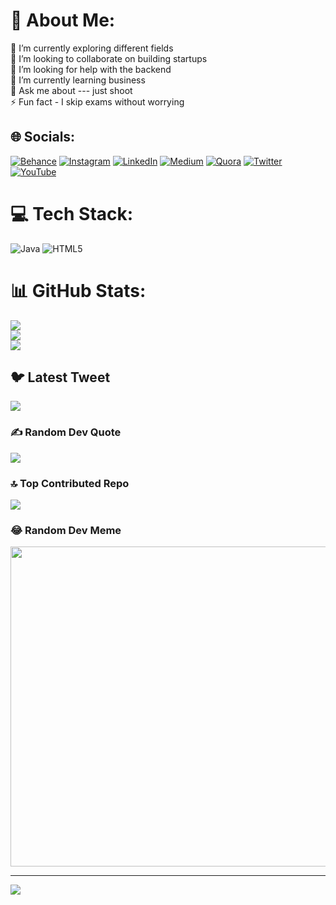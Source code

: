 # 💫 About Me:
🔭 I’m currently exploring different fields<br>👯 I’m looking to collaborate on building startups<br>🤝 I’m looking for help with the backend<br>🌱 I’m currently learning business<br>💬 Ask me about --- just shoot<br>⚡ Fun fact - I skip exams without worrying


## 🌐 Socials:
[![Behance](https://img.shields.io/badge/Behance-1769ff?logo=behance&logoColor=white)](https://behance.net/anukiranghosh) [![Instagram](https://img.shields.io/badge/Instagram-%23E4405F.svg?logo=Instagram&logoColor=white)](https://instagram.com/theanukiranghosh) [![LinkedIn](https://img.shields.io/badge/LinkedIn-%230077B5.svg?logo=linkedin&logoColor=white)](https://linkedin.com/in/anukiran-ghosh-8b064a1a5) [![Medium](https://img.shields.io/badge/Medium-12100E?logo=medium&logoColor=white)](https://medium.com/@anukiranghosh) [![Quora](https://img.shields.io/badge/Quora-%23B92B27.svg?logo=Quora&logoColor=white)](https://quora.com/profile/Anukiran-Ghosh) [![Twitter](https://img.shields.io/badge/Twitter-%231DA1F2.svg?logo=Twitter&logoColor=white)](https://twitter.com/anukiranghosh) [![YouTube](https://img.shields.io/badge/YouTube-%23FF0000.svg?logo=YouTube&logoColor=white)](https://youtube.com/@AnukiranGhosh) 

# 💻 Tech Stack:
![Java](https://img.shields.io/badge/java-%23ED8B00.svg?style=for-the-badge&logo=java&logoColor=white) ![HTML5](https://img.shields.io/badge/html5-%23E34F26.svg?style=for-the-badge&logo=html5&logoColor=white)
# 📊 GitHub Stats:
![](https://github-readme-stats.vercel.app/api?username=akghosh111&theme=blue-green&hide_border=false&include_all_commits=false&count_private=false)<br/>
![](https://github-readme-streak-stats.herokuapp.com/?user=akghosh111&theme=blue-green&hide_border=false)<br/>
![](https://github-readme-stats.vercel.app/api/top-langs/?username=akghosh111&theme=blue-green&hide_border=false&include_all_commits=false&count_private=false&layout=compact)

## 🐦 Latest Tweet
[![](https://gtce.itsvg.in/api?username=anukiranghosh)](https://github.com/VishwaGauravIn/github-twitter-card-embed)

### ✍️ Random Dev Quote
![](https://quotes-github-readme.vercel.app/api?type=horizontal&theme=radical)

### 🔝 Top Contributed Repo
![](https://github-contributor-stats.vercel.app/api?username=akghosh111&limit=5&theme=dark&combine_all_yearly_contributions=true)

### 😂 Random Dev Meme
<img src="https://rm.up.railway.app/" width="512px"/>

---
[![](https://visitcount.itsvg.in/api?id=akghosh111&icon=0&color=0)](https://visitcount.itsvg.in)

<!-- Proudly created with GPRM ( https://gprm.itsvg.in ) -->
